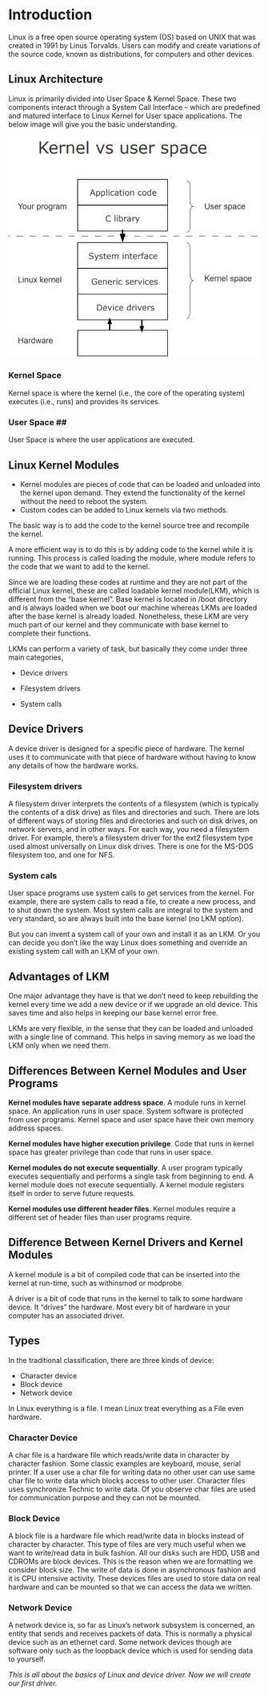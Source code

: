 # Introduction #

Linux is a free open source operating system (OS) based on UNIX that was created in 1991 by Linus Torvalds. Users can modify and create variations of the source code, known as distributions, for computers and other devices.

## Linux Architecture ## 

Linux is primarily divided into User Space & Kernel Space. These two components interact through a System Call Interface – which are predefined and matured interface to Linux Kernel for User space applications. The below image will give you the basic understanding.

![Kernel Space vs User Space](../imgs/kernel-space-vs-user-space.png)

### Kernel Space ###
Kernel space is where the kernel (i.e., the core of the operating system) executes (i.e., runs) and provides its services.

### User Space ## #
User Space is where the user applications are executed.

## Linux Kernel Modules ##

* Kernel modules are pieces of code that can be loaded and unloaded into the kernel upon demand. They extend the functionality of the kernel without the need to reboot the system.
* Custom codes can be added to Linux kernels via two methods.

The basic way is to add the code to the kernel source tree and recompile the kernel.

A more efficient way is to do this is by adding code to the kernel while it is running. This process is called loading the module, where module refers to the code that we want to add to the kernel.

Since we are loading these codes at runtime and they are not part of the official Linux kernel, these are called loadable kernel module(LKM), which is different from the “base kernel”. Base kernel is located in /boot directory and is always loaded when we boot our machine whereas LKMs are loaded after the base kernel is already loaded. Nonetheless, these LKM are very much part of our kernel and they communicate with base kernel to complete their functions.

LKMs can perform a variety of task, but basically they come under three main categories,

* Device drivers

* Filesystem drivers

* System calls

## Device Drivers ## 

A device driver is designed for a specific piece of hardware. The kernel uses it to communicate with that piece of hardware without having to know any details of how the hardware works.

### Filesystem drivers ###
A filesystem driver interprets the contents of a filesystem (which is typically the contents of a disk drive) as files and directories and such. There are lots of different ways of storing files and directories and such on disk drives, on network servers, and in other ways. For each way, you need a filesystem driver. For example, there’s a filesystem driver for the ext2 filesystem type used almost universally on Linux disk drives. There is one for the MS-DOS filesystem too, and one for NFS.

### System cals ###
User space programs use system calls to get services from the kernel. For example, there are system calls to read a file, to create a new process, and to shut down the system. Most system calls are integral to the system and very standard, so are always built into the base kernel (no LKM option).

But you can invent a system call of your own and install it as an LKM. Or you can decide you don’t like the way Linux does something and override an existing system call with an LKM of your own.

## Advantages of LKM
One major advantage they have is that we don’t need to keep rebuilding the kernel every time we add a new device or if we upgrade an old device. This saves time and also helps in keeping our base kernel error free.

LKMs are very flexible, in the sense that they can be loaded and unloaded with a single line of command. This helps in saving memory as we load the LKM only when we need them.

## Differences Between Kernel Modules and User Programs ##

**Kernel modules have separate address space**. A module runs in kernel space. An application runs in user space. System software is protected from user programs. Kernel space and user space have their own memory address spaces.

**Kernel modules have higher execution privilege**. Code that runs in kernel space has greater privilege than code that runs in user space.

**Kernel modules do not execute sequentially**. A user program typically executes sequentially and performs a single task from beginning to end. A kernel module does not execute sequentially. A kernel module registers itself in order to serve future requests.

**Kernel modules use different header files**. Kernel modules require a different set of header files than user programs require.

## Difference Between Kernel Drivers and Kernel Modules ##

A kernel module is a bit of compiled code that can be inserted into the kernel at run-time, such as withinsmod or modprobe.

A driver is a bit of code that runs in the kernel to talk to some hardware device. It “drives” the hardware. Most every bit of hardware in your computer has an associated driver.

## Types ##

In the traditional classification, there are three kinds of device:

* Character device
* Block device
* Network device

In Linux everything is a file. I mean Linux treat everything as a File even hardware.


### Character Device ###
A char file is a hardware file which reads/write data in character by character fashion. Some classic examples are keyboard, mouse, serial printer. If a user use a char file for writing data no other user can use same char file to write data which blocks access to other user. Character files uses synchronize Technic to write data. Of you observe char files are used for communication purpose and they can not be mounted.

### Block Device ###
A block file is a hardware file which read/write data in blocks instead of character by character. This type of files are very much useful when we want to write/read data in bulk fashion. All our disks such are HDD, USB and CDROMs are block devices. This is the reason when we are formatting we consider block size. The write of data is done in asynchronous fashion and it is CPU intensive activity. These devices files are used to store data on real hardware and can be mounted so that we can access the data we written.

### Network Device ###
A network device is, so far as Linux’s network subsystem is concerned, an entity that sends and receives packets of data. This is normally a physical device such as an ethernet card. Some network devices though are software only such as the loopback device which is used for sending data to yourself.

*This is all about the basics of Linux and device driver. Now we will create our first driver.*


